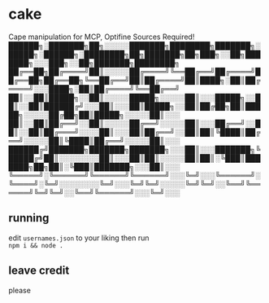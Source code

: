 # cake
Cape manipulation for MCP, Optifine Sources Required!  
██████╗░███████╗██╗░░░░░███████╗████████╗███████╗░█████╗░██████╗░████████╗██╗███████╗██╗███╗░░██╗███████╗░░░███╗░░██╗███████╗████████╗
██╔══██╗██╔════╝██║░░░░░██╔════╝╚══██╔══╝██╔════╝██╔══██╗██╔══██╗╚══██╔══╝██║██╔════╝██║████╗░██║██╔════╝░░░████╗░██║██╔════╝╚══██╔══╝
██║░░██║█████╗░░██║░░░░░█████╗░░░░░██║░░░█████╗░░██║░░██║██████╔╝░░░██║░░░██║█████╗░░██║██╔██╗██║█████╗░░░░░██╔██╗██║█████╗░░░░░██║░░░
██║░░██║██╔══╝░░██║░░░░░██╔══╝░░░░░██║░░░██╔══╝░░██║░░██║██╔═══╝░░░░██║░░░██║██╔══╝░░██║██║╚████║██╔══╝░░░░░██║╚████║██╔══╝░░░░░██║░░░
██████╔╝███████╗███████╗███████╗░░░██║░░░███████╗╚█████╔╝██║░░░░░░░░██║░░░██║██║░░░░░██║██║░╚███║███████╗██╗██║░╚███║███████╗░░░██║░░░
╚═════╝░╚══════╝╚══════╝╚══════╝░░░╚═╝░░░╚══════╝░╚════╝░╚═╝░░░░░░░░╚═╝░░░╚═╝╚═╝░░░░░╚═╝╚═╝░░╚══╝╚══════╝╚═╝╚═╝░░╚══╝╚══════╝░░░╚═╝░░░
## running
edit `usernames.json` to your liking then run  
`npm i && node .`
## leave credit
please
